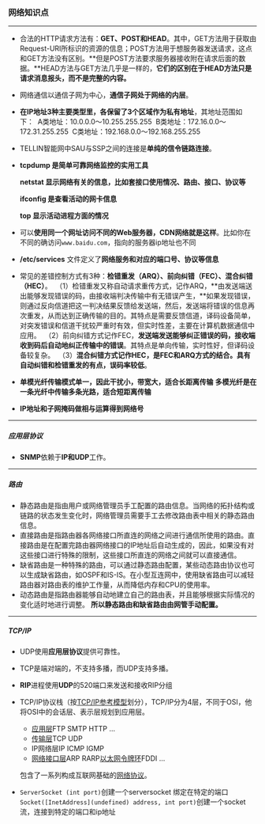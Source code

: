 ### 网络知识点

------

* 合法的HTTP请求方法有：**GET、POST和HEAD**。其中，GET方法用于获取由Request-URI所标识的资源的信息；POST方法用于想服务器发送请求，这点和GET方法没有区别。**但是POST方法要求服务器接收附在请求后面的数据。**HEAD方法与GET方法几乎是一样的，**它们的区别在于HEAD方法只是请求消息报头，而不是完整的内容。**

* 网络通信以通信子网为中心，**通信子网处于网络的内层**。

* **在IP地址3种主要类型里，各保留了3个区域作为私有地址**，其地址范围如下： 
  A类地址：10.0.0.0～10.255.255.255 
  B类地址：172.16.0.0～172.31.255.255 
  C类地址：192.168.0.0～192.168.255.255

* TELLIN智能网中SAU与SSP之间的连接是**单纯的信令链路连接**。

* **tcpdump 是简单可靠网络监控的实用工具**

  **netstat 显示网络有关的信息，比如套接口使用情况、路由、接口、协议等**

  **ifconfig 是查看活动的网卡信息**

  **top 显示活动进程方面的情况**

* 可以**使用同一个网址访问不同的Web服务器，CDN网络就是这样**。比如你在不同的确访问`www.baidu.com`，指向的服务器ip地址也不同

* **/etc/services** 文件定义了**网络服务和对应的端口号、协议等信息**

* 常见的差错控制方式有3种：**检错重发（ARQ）、前向纠错（FEC）、混合纠错（HEC）**。 
  （1）检错重发又称自动请求重传方式，记作ARQ，**由发送端送出能够发现错误的码，由接收端判决传输中有无错误产生，**如果发现错误，则通过反向信道把这一判决结果反馈给发送端，然后，发送端将错误的信息再次重发，从而达到正确传输的目的。其特点是需要反馈信道，译码设备简单，对突发错误和信道干扰较严重时有效，但实时性差，主要在计算机数据通信中应用。 
  （2）前向纠错方式记作FEC，**发送端发送能够纠正错误的码，接收端收到码后自动地纠正传输中的错误**。其特点是单向传输，实时性好，但译码设备较复杂。 
  （3）**混合纠错方式记作HEC，是FEC和ARQ方式的结合。具有自动纠错和检错重发的有点，误码率较低**。

* **单模光纤传输模式单一，因此干扰小，带宽大，适合长距离传输**
  **多模光纤是在一条光纤中传输多条光路，适合短距离传输**

* **IP地址和子网掩码做相与运算得到网络号**

------
##### 应用层协议

* **SNMP**依赖于**IP和UDP**工作。

------
##### 路由

* 静态路由是指由用户或网络管理员手工配置的路由信息。当网络的拓扑结构或链路的状态发生变化时，网络管理员需要手工去修改路由表中相关的静态路由信息。
* 直接路由是指路由器各网络接口所直连的网络之间进行通信所使用的路由。直接路由是在配置完路由器网络接口的IP地址后自动生成的，因此，如果没有对这些接口进行特殊的限制，这些接口所直连的网络之间就可以直接通信。
* 缺省路由是一种特殊的路由，可以通过静态路由配置，某些动态路由协议也可以生成缺省路由，如OSPF和IS-IS。在小型互连网中，使用缺省路由可以减轻路由器对路由表的维护工作量，从而降低内存和CPU的使用率。
* 动态路由是指路由器能够自动地建立自己的路由表，并且能够根据实际情况的变化适时地进行调整。
  **所以静态路由和缺省路由由网管手动配置。**


------

##### TCP/IP

* UDP使用**应用层协议**提供可靠性。

* TCP是端对端的，不支持多播，而UDP支持多播。

* **RIP**进程使用**UDP**的520端口来发送和接收RIP分组

* TCP/IP协议栈（按[TCP/IP参考模型](http://baike.baidu.com/view/1792%E6%95%8F%E6%84%9F%E8%AF%8D.htm)划分），TCP/IP分为4层，不同于OSI，他将OSI中的会话层、表示层规划到应用层。

  - [应用层](http://baike.baidu.com/view/239619.htm)FTP SMTP HTTP ...
  - [传输层](http://baike.baidu.com/view/239605.htm)TCP UDP
  - IP网络层IP ICMP IGMP
  - [网络接口层](http://baike.baidu.com/view/4022168.htm)ARP RARP[以太网](http://baike.baidu.com/view/848.htm)[令牌环](http://baike.baidu.com/view/54261.htm)FDDI ...

  包含了一系列构成互联网基础的[网络协议](http://baike.baidu.com/view/16603.htm)。

* `ServerSocket (int port)`创建一个serversocket 绑定在特定的端口
  `Socket([InetAddress](undefined) address, int port)`创建一个socket流，连接到特定的端口和ip地址

  ​